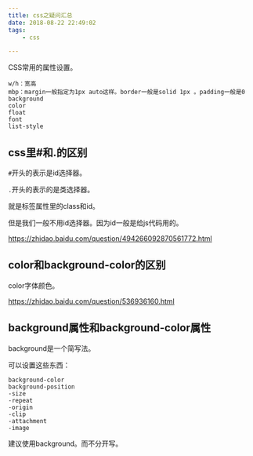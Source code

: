 ```yaml
---
title: css之疑问汇总
date: 2018-08-22 22:49:02
tags:
	- css

---
```




CSS常用的属性设置。

```
w/h：宽高
mbp：margin一般指定为1px auto这样。border一般是solid 1px 。padding一般是0 
background
color
float
font
list-style

```



## css里#和.的区别

`#`开头的表示是id选择器。

`.`开头的表示的是类选择器。

就是标签属性里的class和id。

但是我们一般不用id选择器。因为id一般是给js代码用的。

https://zhidao.baidu.com/question/494266092870561772.html



## color和background-color的区别

color字体颜色。

https://zhidao.baidu.com/question/536936160.html



## background属性和background-color属性

background是一个简写法。

可以设置这些东西：

```
background-color
background-position
-size
-repeat
-origin
-clip
-attachment
-image
```

建议使用background。而不分开写。



